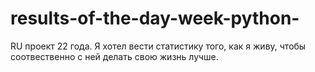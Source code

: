 # results-of-the-day-week-python-
RU
проект 22 года. Я хотел вести статистику того, как я живу, чтобы соотвественно с ней делать свою жизнь лучше.
